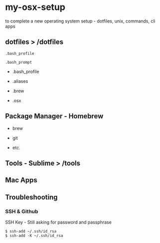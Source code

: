 # my-osx-setup
to complete a new operating system setup - dotfiles, unix, commands, cli apps

## dotfiles > /dotfiles

    .bash_profile
    
    .bash_prompt
    
* .bash_profile 


* .aliases


* .brew


* .osx 


## Package Manager - Homebrew 

* brew

* git

* etc. 


## Tools - Sublime > /tools




## Mac Apps 


## Troubleshooting 
### SSH & Github 
SSH Key - Still asking for password and passphrase

    $ ssh-add ~/.ssh/id_rsa
    $ ssh-add -K ~/.ssh/id_rsa






